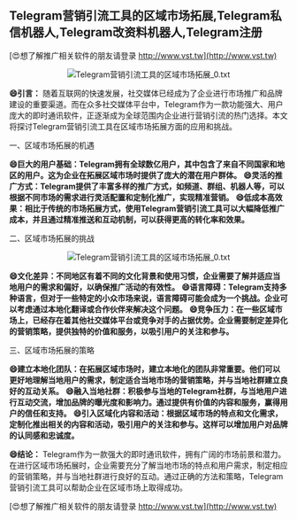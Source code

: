 ## **Telegram营销引流工具的区域市场拓展,Telegram私信机器人,Telegram改资料机器人,Telegram注册**

[😍想了解推广相关软件的朋友请登录 http://www.vst.tw](http://www.vst.tw)

 <center><img src="https://vst.tw/MP4/tuiguang/png/6.png" alt="Telegram营销引流工具的区域市场拓展_0.txt"></center>

**😄引言：**
随着互联网的快速发展，社交媒体已经成为了企业进行市场推广和品牌建设的重要渠道。而在众多社交媒体平台中，Telegram作为一款功能强大、用户庞大的即时通讯软件，正逐渐成为全球范围内企业进行营销引流的热门选择。本文将探讨Telegram营销引流工具在区域市场拓展方面的应用和挑战。

一、区域市场拓展的机遇

**😄巨大的用户基础：Telegram拥有全球数亿用户，其中包含了来自不同国家和地区的用户。这为企业在拓展区域市场时提供了庞大的潜在用户群体。**
**😄灵活的推广方式：Telegram提供了丰富多样的推广方式，如频道、群组、机器人等，可以根据不同市场的需求进行灵活配置和定制化推广，实现精准营销。**
**😄低成本高效果：相比于传统的市场拓展方式，使用Telegram营销引流工具可以大幅降低推广成本，并且通过精准推送和互动机制，可以获得更高的转化率和效果。**

二、区域市场拓展的挑战

 <center><img src="https://vst.tw/MP4/tuiguang/png/1.png" alt="Telegram营销引流工具的区域市场拓展_0.txt"></center>

**😄文化差异：不同地区有着不同的文化背景和使用习惯，企业需要了解并适应当地用户的需求和偏好，以确保推广活动的有效性。**
**😄语言障碍：Telegram支持多种语言，但对于一些特定的小众市场来说，语言障碍可能会成为一个挑战。企业可以考虑通过本地化翻译或合作伙伴来解决这个问题。**
**😄竞争压力：在一些区域市场上，已经存在着其他社交媒体平台或竞争对手的占据优势。企业需要制定差异化的营销策略，提供独特的价值和服务，以吸引用户的关注和参与。**

三、区域市场拓展的策略

**😄建立本地化团队：在拓展区域市场时，建立本地化的团队非常重要。他们可以更好地理解当地用户的需求，制定适合当地市场的营销策略，并与当地社群建立良好的互动关系。**
**😄融入当地社群：积极参与当地的Telegram社群，与当地用户进行互动交流，增加品牌的曝光度和影响力。通过提供有价值的内容和服务，赢得用户的信任和支持。**
**😄引入区域化内容和活动：根据区域市场的特点和文化需求，定制化推出相关的内容和活动，吸引用户的关注和参与。这样可以增加用户对品牌的认同感和忠诚度。**

**😄结论：**
Telegram作为一款强大的即时通讯软件，拥有广阔的市场前景和潜力。在进行区域市场拓展时，企业需要充分了解当地市场的特点和用户需求，制定相应的营销策略，并与当地社群进行良好的互动。通过正确的方法和策略，Telegram营销引流工具可以帮助企业在区域市场上取得成功。

[😍想了解推广相关软件的朋友请登录 http://www.vst.tw](http://www.vst.tw)



